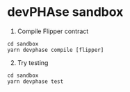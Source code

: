 # devPHAse sandbox

1. Compile Flipper contract
```shell
cd sandbox
yarn devphase compile [flipper]
```
2. Try testing
```shell
cd sandbox
yarn devphase test
```
